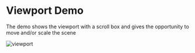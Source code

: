 # Viewport Demo

The demo shows the viewport with a scroll box and gives the opportunity to move and/or scale the scene

![viewport](../../../img/screenshots/viewport/viewport.png)